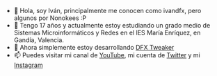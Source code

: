 - 👋 Hola, soy Iván, principalmente me conocen como ivandfx, pero algunos por Nonokees :P
- 🌱 Tengo 17 años y actualmente estoy estudiando un grado medio de Sistemas Microinformáticos y Redes en el IES María Enríquez, en Gandía, Valencia.
- 💞️ Ahora simplemente estoy desarrollando [DFX Tweaker](https://github.com/ivandfx/DFX-Tweaker)
- 📫 Puedes visitar mi canal de [YouTube](https://youtube.com/ivandfx), mi cuenta de [Twitter](https://twitter.com/ivandfx) y mi [Instagram](https://instagram.com/ivandfx)
